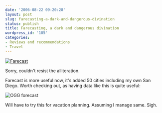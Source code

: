 ```yaml
---
date: '2006-08-22 09:20:28'
layout: post
slug: farecasting-a-dark-and-dangerous-divination
status: publish
title: Farecasting, a dark and dangerous divination
wordpress_id: '185'
categories:
- Reviews and recommendations
- Travel
---
```


[
![Farecast](http://www.farecast.com/images/site_header.jpg)
](http://farecast.com)

Sorry, couldn't resist the alliteration.

Farecast is more useful now, it's added 50 cities including my own San Diego. Worth checking out, as having data like this is quite useful:

![OGG forecast](http://www.phfactor.net/wp-pics/farecast-forecast.jpg)


Will have to try this for vacation planning. Assuming I manage same. Sigh.
